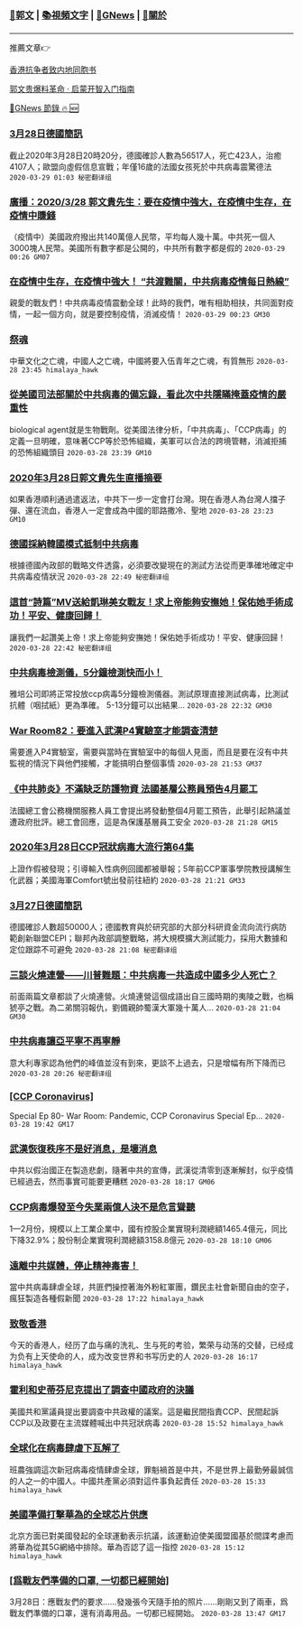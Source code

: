 ###  [:eagle:郭文](https://github.com/ourhimalayas/txt) | [:books:視頻文字](https://github.com/ourhimalayas/txt/blob/master/content/README.md) | [:newspaper:GNews](https://github.com/ourhimalayas/txt/blob/master/content/gnews/README.md) | [:pray:關於](https://github.com/ourhimalayas/home/tree/master/about)
---

推薦文章:point_right:

[香港抗争者致内地同胞书](https://github.com/ourhimalayas/news/blob/master/2019/08/a_letter_from_the_hong_kong_people.md)

[郭文贵爆料革命 · 启蒙开智入门指南](https://github.com/ourhimalayas/txt/issues/1)

[:newspaper:GNews 節錄 :fire: :new:](https://github.com/ourhimalayas/txt/blob/master/content/gnews/README.md) 



### [3月28日德國簡訊](/content/gnews/1/README.md)

截止2020年3月28日20時20分，德國確診人數為56517人，死亡423人，治癒4107人；歐盟向虛假信息宣戰；年僅16歲的法國女孩死於中共病毒震驚德法  `2020-03-29 01:03 秘密翻译组`

### [廣播：2020/3/28 郭文貴先生：要在疫情中強大，在疫情中生存，在疫情中賺錢](/content/gnews/2/README.md)

（疫情中）美國政府撥出共140萬億人民幣，平均每人幾十萬。中共死一個人3000塊人民幣。美國所有數字都是公開的，中共所有數字都是假的  `2020-03-29 00:26 GM07`

### [在疫情中生存，在疫情中強大！ “共渡難關，中共病毒疫情每日熱線”](/content/gnews/3/README.md)

親愛的戰友們！中共病毒疫情震動全球！此時的我們，唯有相助相扶，共同面對疫情，一起一個方向，就是要控制疫情，消滅疫情！  `2020-03-29 00:23 GM30`

### [祭魂](/content/gnews/4/README.md)

中華文化之亡魂，中國人之亡魂，中國將要入伍青年之亡魂，有質無形  `2020-03-28 23:45 himalaya_hawk`

### [從美國司法部關於中共病毒的備忘錄，看此次中共隱瞞掩蓋疫情的嚴重性](/content/gnews/5/README.md)

biological agent就是生物戰劑。從美國法律分析，「中共病毒」、「CCP病毒」的定義一旦明確，意味著CCP等於恐怖組織，美軍可以合法的跨境管轄，消滅拒捕的恐怖組織頭目
﻿  `2020-03-28 23:39 GM10`

### [2020年3月28日郭文貴先生直播摘要](/content/gnews/6/README.md)

如果香港順利通過遣返法，中共下一步一定會打台灣。現在香港人為台灣人擋子彈、還在流血，香港人一定會成為中國的耶路撒冷、聖地  `2020-03-28 23:23 GM10`

### [德國採納韓國模式抵制中共病毒](/content/gnews/7/README.md)

根據德國內政部的戰略文件透露，必須要改變現在的測試方法從而更準確地確定中共病毒疫情狀況  `2020-03-28 22:49 秘密翻译组`

### [這首“詩篇”MV送給凱琳美女戰友！求上帝能夠安撫她！保佑她手術成功！平安、健康回歸！](/content/gnews/8/README.md)

讓我們一起讚美上帝！求上帝能夠安撫她！保佑她手術成功！平安、健康回歸！  `2020-03-28 22:42 秘密翻译组`

### [中共病毒檢測儀，5分鐘檢測快而小！](/content/gnews/9/README.md)

雅培公司即將正常投放ccp病毒5分鐘檢測儀器。測試原理直接測試病毒，比測試抗體（咽拭紙）更為準確。 5-13分鐘可以出結果...  `2020-03-28 22:32 GM30`

### [War Room82：要進入武漢P4實驗室才能調查清楚](/content/gnews/10/README.md)

需要進入P4實驗室，需要與當時在實驗室中的每個人見面，而且是要在沒有中共監視的情況下與他們接觸，才能搞明白整個事情  `2020-03-28 21:53 GM37`

### [《中共肺炎》不滿缺乏防護物資 法國基層公務員預告4月罷工](/content/gnews/11/README.md)

法國總工會公務機關服務人員工會提出將發動整個4月罷工預告，此舉引起熱議並遭政府批評。總工會回應，這是為保護基層員工安全  `2020-03-28 21:28 GM15`

### [2020年3月28日CCP冠狀病毒大流行第64集](/content/gnews/12/README.md)

上證作假被發現；引導輸入性病例回國都被舉報；5年前CCP軍事學院教授講解生化武器；美國海軍Comfort號出發前往紐約  `2020-03-28 21:21 GM33`

### [3月27日德國簡訊](/content/gnews/13/README.md)

德國確診人數超50000人；德國教育與於研究部的大部分科研資金流向流行病防範創新聯盟CEPI；聯邦內政部調整戰略，將大規模擴大測試能力，採用大數據和定位跟踪不可避免  `2020-03-28 21:08 秘密翻译组`

### [三談火燒連營——川普難題：中共病毒一共造成中國多少人死亡？](/content/gnews/14/README.md)

前面兩篇文章都談了火燒連營。火燒連營這個成語出自三國時期的夷陵之戰，也稱猇亭之戰。為二弟關羽報仇，劉備親帥蜀漢大軍幾十萬人...  `2020-03-28 21:04 GM30`

### [中共病毒讓亞平寧不再寧靜](/content/gnews/15/README.md)

意大利專家認為他們的峰值並沒有到來，更談不上過去，只是增幅有所下降而已  `2020-03-28 20:26 秘密翻译组`

### [[CCP Coronavirus]](/content/gnews/16/README.md)

Special Ep 80- War Room: Pandemic, CCP Coronavirus
Special Ep...  `2020-03-28 19:42 GM17`

### [武漢恢復秩序不是好消息，是壞消息](/content/gnews/17/README.md)

中共以假治國正在製造悲劇，隨著中共的宣傳，武漢從清零到逐漸解封，似乎疫情已經過去，然而事實可能要更糟糕  `2020-03-28 18:17 GM06`

### [CCP病毒爆發至今失業兩億人決不是危言聳聽](/content/gnews/18/README.md)

1—2月份，規模以上工業企業中，國有控股企業實現利潤總額1465.4億元，同比下降32.9%；股份制企業實現利潤總額3158.8億元  `2020-03-28 18:10 GM06`

### [遠離中共媒體，停止精神毒害！](/content/gnews/19/README.md)

當中共病毒肆虐全球，共匪們操控著海外粉紅軍團，鑽民主社會新聞自由的空子，瘋狂製造各種假新聞  `2020-03-28 17:22 himalaya_hawk`

### [致敬香港](/content/gnews/20/README.md)

今天的香港人，经历了血与痛的洗礼、生与死的考验，繁荣与动荡的交替，已经成为负有上天使命的人，成为改变世界和书写历史的人  `2020-03-28 16:17 himalaya_hawk`

### [霍利和史蒂芬尼克提出了調查中國政府的決議](/content/gnews/21/README.md)

美國共和黨議員提出要調查中共政權的議案。這是繼民間指責CCP、民間起訴CCP以及政要在主流媒體喊出中共冠狀病毒  `2020-03-28 15:52 himalaya_hawk`

### [全球化在病毒肆虐下瓦解了](/content/gnews/22/README.md)

班農強調這次新冠病毒疫情肆虐全球，罪魁禍首是中共，不是世界上最勤勞最誠信的人之一的中國人。中國共產黨必須對這件事負起責任  `2020-03-28 15:33 himalaya_hawk`

### [美國準備打擊華為的全球芯片供應](/content/gnews/23/README.md)

北京方面已對美國發起的全球運動表示抗議，該運動迫使美國盟國基於間諜考慮而將華為從其5G網絡中排除。華為否認了這一指控  `2020-03-28 15:12 himalaya_hawk`

### [[爲戰友們準備的口罩, 一切都已經開始]](/content/gnews/24/README.md)

3月28日：應戰友們的要求……發幾張今天隨手拍的照片……剛剛又到了兩車，爲戰友們準備的口罩，還有消毒用品。一切都已經開始。  `2020-03-28 13:47 GM17`

